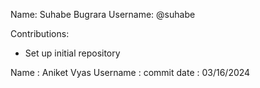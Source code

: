 Name: Suhabe Bugrara
Username: @suhabe

Contributions:
* Set up initial repository

Name : Aniket Vyas
Username : 
commit date : 03/16/2024